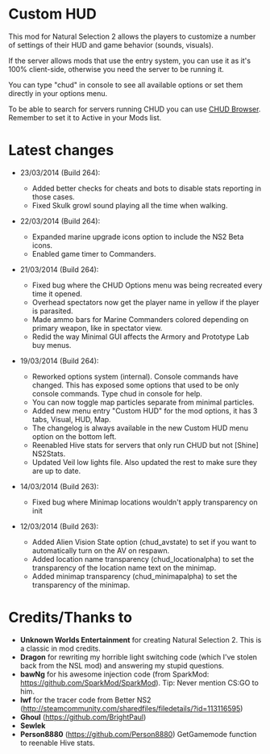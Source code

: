 ﻿Custom HUD
==========

This mod for Natural Selection 2 allows the players to customize a number of settings of their HUD and game behavior (sounds, visuals).

If the server allows mods that use the entry system, you can use it as it's 100% client-side, otherwise you need the server to be running it.

You can type "chud" in console to see all available options or set them directly in your options menu.

To be able to search for servers running CHUD you can use [CHUD Browser](http://steamcommunity.com/sharedfiles/filedetails/?id=236685163). Remember to set it to Active in your Mods list.

Latest changes
==============
- 23/03/2014 (Build 264):
	- Added better checks for cheats and bots to disable stats reporting in those cases.
	- Fixed Skulk growl sound playing all the time when walking.

- 22/03/2014 (Build 264):
	- Expanded marine upgrade icons option to include the NS2 Beta icons.
	- Enabled game timer to Commanders.

- 21/03/2014 (Build 264):
	- Fixed bug where the CHUD Options menu was being recreated every time it opened.
	- Overhead spectators now get the player name in yellow if the player is parasited.
	- Made ammo bars for Marine Commanders colored depending on primary weapon, like in spectator view.
	- Redid the way Minimal GUI affects the Armory and Prototype Lab buy menus.
	
- 19/03/2014 (Build 264):
	- Reworked options system (internal). Console commands have changed. This has exposed some options that used to be only console commands. Type chud in console for help.
	- You can now toggle map particles separate from minimal particles.
	- Added new menu entry "Custom HUD" for the mod options, it has 3 tabs, Visual, HUD, Map.
	- The changelog is always available in the new Custom HUD menu option on the bottom left.
	- Reenabled Hive stats for servers that only run CHUD but not [Shine] NS2Stats.
	- Updated Veil low lights file. Also updated the rest to make sure they are up to date.

- 14/03/2014 (Build 263):
	- Fixed bug where Minimap locations wouldn't apply transparency on init

- 12/03/2014 (Build 263):
	- Added Alien Vision State option (chud_avstate) to set if you want to automatically turn on the AV on respawn.
	- Added location name transparency (chud_locationalpha) to set the transparency of the location name text on the minimap.
	- Added minimap transparency (chud_minimapalpha) to set the transparency of the minimap.

Credits/Thanks to
=================
- **Unknown Worlds Entertainment** for creating Natural Selection 2. This is a classic in mod credits.
- **Dragon** for rewriting my horrible light switching code (which I've stolen back from the NSL mod) and answering my stupid questions.
- **bawNg** for his awesome injection code (from SparkMod: https://github.com/SparkMod/SparkMod). Tip: Never mention CS:GO to him.
- **lwf** for the tracer code from Better NS2 (http://steamcommunity.com/sharedfiles/filedetails/?id=113116595)
- **Ghoul** (https://github.com/BrightPaul)
- **Sewlek**
- **Person8880** (https://github.com/Person8880) GetGamemode function to reenable Hive stats.